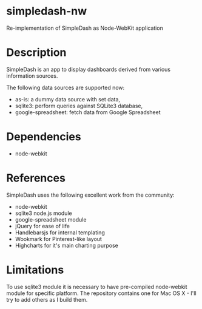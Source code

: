 simpledash-nw
=============

Re-implementation of SimpleDash as Node-WebKit application

Description
===========

SimpleDash is an app to display dashboards derived from various information sources.

The following data sources are supported now:
- as-is: a dummy data source with set data,
- sqlite3: perform queries against SQLite3 database,
- google-spreadsheet: fetch data from Google Spreadsheet

Dependencies
============

- node-webkit

References
==========

SimpleDash uses the following excellent work from the community:
- node-webkit
- sqlite3 node.js module
- google-spreadsheet module
- jQuery for ease of life
- Handlebarsjs for internal templating
- Wookmark for Pinterest-like layout
- Highcharts for it's main charting purpose

Limitations
===========

To use sqlite3 module it is necessary to have pre-compiled node-webkit module for specific platform.
The repository contains one for Mac OS X - I'll try to add others as I build them.